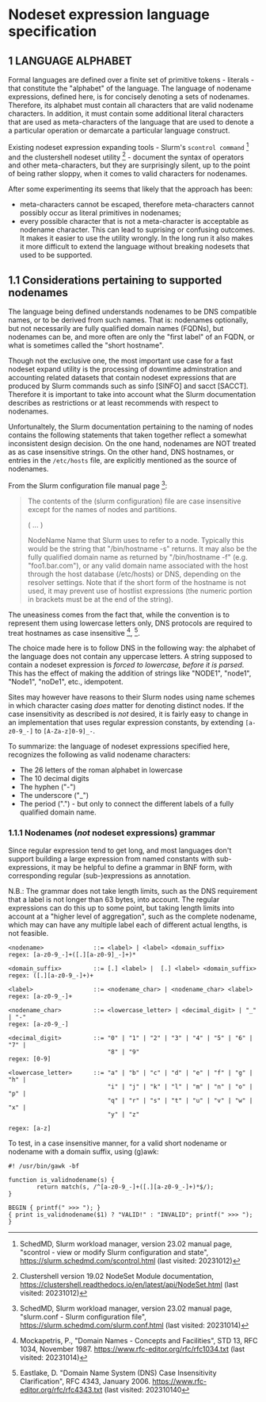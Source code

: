 # Nodeset expression language specification

## 1 LANGUAGE ALPHABET
Formal languages are defined over a finite set of primitive tokens - literals -
that constitute the "alphabet" of the language. The language of nodename
expressions, defined here, is for concisely denoting a sets of nodenames.
Therefore, its alphabet must contain all characters that are valid nodename
characters. In addition, it must contain some additional literal characters
that are used as meta-characters of the language that are used to denote a
a particular operation or demarcate a particular language construct.

Existing nodeset expression expanding tools - Slurm's ```scontrol command```
[^SCONTROL] and the clustershell nodeset utility [^NODESET] - document the
syntax of operators and other meta-characters, but they are surprisingly silent,
up to the point of being rather sloppy, when it comes to valid characters
for nodenames.

After some experimenting its seems that likely that the approach has been:
- meta-characters cannot be escaped, therefore meta-characters cannot possibly
  occur as literal primitives in nodenames;
- every possible character that is not a meta-character is acceptable as nodename
  character.
This can lead to suprising or confusing outcomes. It makes it easier to use the
utility wrongly. In the long run it also makes it more difficult to extend the
language without breaking nodesets that used to be supported.

## 1.1 Considerations pertaining to supported nodenames

The language being defined understands nodenames to be DNS compatible names,
or to be derived from such names. That is: nodenames optionally, but not
necessarily are fully qualified domain names (FQDNs), but nodenames can be,
and more often are only the "first label" of an FQDN, or what is sometimes
called the "short hostname".

Though not the exclusive one, the most important use case for a fast nodeset
expand utility is the processing of downtime adminstration and accounting
related datasets that contain nodeset expressions that are produced by
Slurm commands such as sinfo [SINFO] and sacct [SACCT]. Therefore it is
important to take into account what the Slurm documentation describes as
restrictions or at least recommends with respect to nodenames.

Unfortunaltely, the Slurm documentation pertaining to the naming of nodes
contains the following statements that taken together reflect a somewhat
inconsistent design decision. On the one hand, nodenames are NOT treated as as
case insensitive strings. On the other hand, DNS hostnames, or entries in the
```/etc/hosts``` file, are explicitly mentioned as the source of nodenames.

From the Slurm configuration file manual page [^SLURMCONF]:
>
> The contents of the (slurm configuration) file are case insensitive except
> for the names of nodes and partitions.
>
> ( ... )
>
> NodeName
>       Name that Slurm uses to refer to a node. Typically this would be the
>       string that "/bin/hostname -s" returns. It may also be the fully
>       qualified domain name as returned by "/bin/hostname -f" (e.g.
>       "foo1.bar.com"), or any valid domain name associated with the host
>       through the host database (/etc/hosts) or DNS, depending on the
>       resolver settings. Note that if the short form of the hostname is
>       not used, it may prevent use of hostlist expressions (the numeric
>       portion in brackets must be at the end of the string).
>

The uneasiness comes from the fact that, while the convention is to represent
them using lowercase letters only, DNS protocols are required to treat
hostnames as case insensitive [^RFC1034], [^RFC4343].

The choice made here is to follow DNS in the following way: the alphabet of
the language does not contain any uppercase letters. A string supposed to
contain a nodeset expression is _forced to lowercase, before it is parsed_.
This has the effect of making the addition of strings like "NODE1", "node1",
"Node1", "noDe1", etc., idempotent.

Sites may however have reasons to their Slurm nodes using name schemes in
which character casing _does_ matter for denoting distinct nodes.  If the case
insensitivity as described is _not_ desired, it is fairly easy to change in an
implementation that uses regular expression constants, by extending
```[a-z0-9_-]``` to ```[A-Za-z]0-9]_-```.

To summarize: the language of nodeset expressions specified here, recognizes the
following as valid nodename characters:

- The 26 letters of the roman alphabet in lowercase
- The 10 decimal digits
- The hyphen ("-")
- The underscore ("_")
- The period (".") - but only to connect the different labels of a fully
  qualified domain name.

### 1.1.1 Nodenames (_not_ nodeset expressions) grammar

Since regular expression tend to get long, and most languages don't support
building a large expression from named constants with sub-expressions, it
may be helpful to define a grammar in BNF form, with corresponding regular
(sub-)expressions as annotation.

N.B.: The grammar does not take length limits, such as the DNS requirement
that a label is not longer than 63 bytes, into account. The regular expressions
can do this up to some point, but taking length limits into account at a "higher
level of  aggregation", such as the complete nodename, which may can have any
multiple label each of different actual lengths, is not feasible.

```BNF
<nodename>              ::= <label> | <label> <domain_suffix>
regex: [a-z0-9_-]+([.][a-z0-9]_-]+)*

<domain_suffix>         ::= [.] <label> |  [.] <label> <domain_suffix>
regex: ([.][a-z0-9_-]+)+

<label>                 ::= <nodename_char> | <nodename_char> <label>
regex: [a-z0-9_-]+

<nodename_char>         ::= <lowercase_letter> | <decimal_digit> | "_" | "-"
regex: [a-z0-9_-]

<decimal_digit>         ::= "0" | "1" | "2" | "3" | "4" | "5" | "6" | "7" |
                            "8" | "9"
regex: [0-9]

<lowercase_letter>      ::= "a" | "b" | "c" | "d" | "e" | "f" | "g" | "h" |
                            "i" | "j" | "k" | "l" | "m" | "n" | "o" | "p" |
                            "q" | "r" | "s" | "t" | "u" | "v" | "w" | "x" |
                            "y" | "z"

regex: [a-z]
```
To test, in a case insensitive manner, for a valid short nodename or nodename
with a domain suffix, using (g)awk:

```gawk
#! /usr/bin/gawk -bf

function is_validnodename(s) {
        return match(s, /^[a-z0-9_-]+([.][a-z0-9_-]+)*$/);
}

BEGIN { printf(" >>> "); }
{ print is_validnodename($1) ? "VALID!" : "INVALID"; printf(" >>> "); } 
```

[^SCONTROL]: SchedMD, Slurm workload manager, version 23.02 manual page,
"scontrol - view or modify Slurm configuration and state",
https://slurm.schedmd.com/scontrol.html (last visited: 20231012)

[^NODESET]: Clustershell version 19.02 NodeSet Module documentation,
https://clustershell.readthedocs.io/en/latest/api/NodeSet.html
(last visited: 20231012)

[^SLURMCONF]: SchedMD, Slurm workload manager, version 23.02 manual page,
"slurm.conf - Slurm configuration file",
https://slurm.schedmd.com/slurm.conf.html (last visited: 20231014)

[^RFC1034]: Mockapetris, P., "Domain Names - Concepts and Facilities", STD 13,
RFC 1034, November 1987.
https://www.rfc-editor.org/rfc/rfc1034.txt (last visited: 20231014)

[^RFC4343]: Eastlake, D. "Domain Name System (DNS) Case Insensitivity
Clarification", RFC 4343, January 2006.
https://www.rfc-editor.org/rfc/rfc4343.txt (last visited: 202310140

